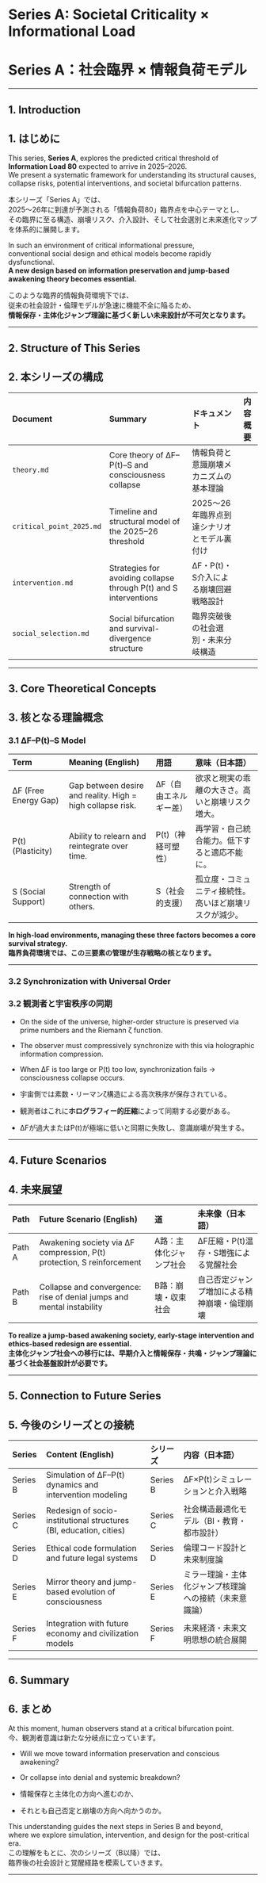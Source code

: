 # Series A: Societal Criticality × Informational Load  
# Series A：社会臨界 × 情報負荷モデル

---

## 1. Introduction  
## 1. はじめに

This series, **Series A**, explores the predicted critical threshold of **Information Load 80** expected to arrive in 2025–2026.  
We present a systematic framework for understanding its structural causes, collapse risks, potential interventions, and societal bifurcation patterns.

本シリーズ「Series A」では、  
2025〜26年に到達が予測される「情報負荷80」臨界点を中心テーマとし、  
その臨界に至る構造、崩壊リスク、介入設計、そして社会選別と未来進化マップを体系的に展開します。

In such an environment of critical informational pressure,  
conventional social design and ethical models become rapidly dysfunctional.  
**A new design based on information preservation and jump-based awakening theory becomes essential.**

このような臨界的情報負荷環境下では、  
従来の社会設計・倫理モデルが急速に機能不全に陥るため、  
**情報保存・主体化ジャンプ理論に基づく新しい未来設計が不可欠となります。**

---

## 2. Structure of This Series  
## 2. 本シリーズの構成

| Document | Summary | ドキュメント | 内容概要 |
|:--|:--|:--|:--|
| `theory.md` | Core theory of ΔF–P(t)–S and consciousness collapse | 情報負荷と意識崩壊メカニズムの基本理論 |
| `critical_point_2025.md` | Timeline and structural model of the 2025–26 threshold | 2025〜26年臨界点到達シナリオとモデル裏付け |
| `intervention.md` | Strategies for avoiding collapse through P(t) and S interventions | ΔF・P(t)・S介入による崩壊回避戦略設計 |
| `social_selection.md` | Social bifurcation and survival-divergence structure | 臨界突破後の社会選別・未来分岐構造 |

---

## 3. Core Theoretical Concepts  
## 3. 核となる理論概念

### 3.1 ΔF–P(t)–S Model

| Term | Meaning (English) | 用語 | 意味（日本語） |
|:--|:--|:--|:--|
| ΔF (Free Energy Gap) | Gap between desire and reality. High = high collapse risk. | ΔF（自由エネルギー差） | 欲求と現実の乖離の大きさ。高いと崩壊リスク増大。 |
| P(t) (Plasticity) | Ability to relearn and reintegrate over time. | P(t)（神経可塑性） | 再学習・自己統合能力。低下すると適応不能に。 |
| S (Social Support) | Strength of connection with others. | S（社会的支援） | 孤立度・コミュニティ接続性。高いほど崩壊リスクが減少。 |

**In high-load environments, managing these three factors becomes a core survival strategy.**  
**臨界負荷環境では、この三要素の管理が生存戦略の核となります。**

---

### 3.2 Synchronization with Universal Order  
### 3.2 観測者と宇宙秩序の同期

- On the side of the universe, higher-order structure is preserved via prime numbers and the Riemann ζ function.  
- The observer must compressively synchronize with this via holographic information compression.  
- When ΔF is too large or P(t) too low, synchronization fails → consciousness collapse occurs.

- 宇宙側では素数・リーマンζ構造による高次秩序が保存されている。  
- 観測者はこれに**ホログラフィー的圧縮**によって同期する必要がある。  
- ΔFが過大またはP(t)が極端に低いと同期に失敗し、意識崩壊が発生する。

---

## 4. Future Scenarios  
## 4. 未来展望

| Path | Future Scenario (English) | 道 | 未来像（日本語） |
|:--|:--|:--|:--|
| Path A | Awakening society via ΔF compression, P(t) protection, S reinforcement | A路：主体化ジャンプ社会 | ΔF圧縮・P(t)温存・S増強による覚醒社会 |
| Path B | Collapse and convergence: rise of denial jumps and mental instability | B路：崩壊・収束社会 | 自己否定ジャンプ増加による精神崩壊・倫理崩壊 |

**To realize a jump-based awakening society, early-stage intervention and ethics-based redesign are essential.**  
**主体化ジャンプ社会への移行には、早期介入と情報保存・共鳴・ジャンプ理論に基づく社会基盤設計が必要です。**

---

## 5. Connection to Future Series  
## 5. 今後のシリーズとの接続

| Series | Content (English) | シリーズ | 内容（日本語） |
|:--|:--|:--|:--|
| Series B | Simulation of ΔF–P(t) dynamics and intervention modeling | Series B | ΔF×P(t)シミュレーションと介入戦略 |
| Series C | Redesign of socio-institutional structures (BI, education, cities) | Series C | 社会構造最適化モデル（BI・教育・都市設計） |
| Series D | Ethical code formulation and future legal systems | Series D | 倫理コード設計と未来制度論 |
| Series E | Mirror theory and jump-based evolution of consciousness | Series E | ミラー理論・主体化ジャンプ核理論への接続（未来意識論） |
| Series F | Integration with future economy and civilization models | Series F | 未来経済・未来文明思想の統合展開 |

---

## 6. Summary  
## 6. まとめ

At this moment, human observers stand at a critical bifurcation point.  
今、観測者意識は新たな分岐点に立っています。

- Will we move toward information preservation and conscious awakening?  
- Or collapse into denial and systemic breakdown?

- 情報保存と主体化の方向へ進むのか、  
- それとも自己否定と崩壊の方向へ向かうのか。

This understanding guides the next steps in Series B and beyond,  
where we explore simulation, intervention, and design for the post-critical era.  
この理解をもとに、次のシリーズ（B以降）では、  
臨界後の社会設計と覚醒経路を模索していきます。

---
